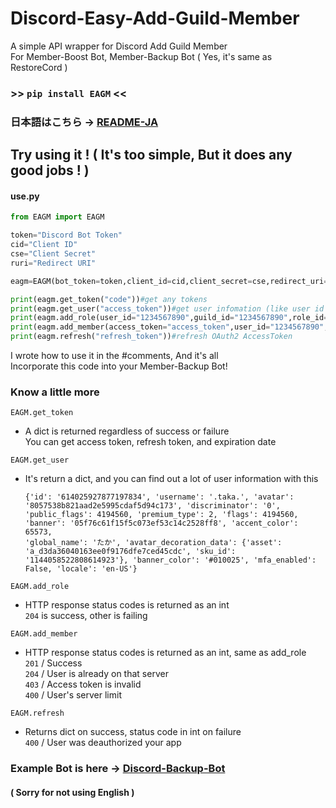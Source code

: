 # Discord-Easy-Add-Guild-Member
A simple API wrapper for Discord Add Guild Member  
For Member-Boost Bot, Member-Backup Bot ( Yes, it's same as RestoreCord )  
### >> ```pip install EAGM``` <<
### 日本語はこちら -> [README-JA](https://github.com/taka-4602/Discord-Easy-Guild-Add-Member/blob/main/README-JA.md)
## Try using it ! ( It's too simple, But it does any good jobs ! )
#### use.py
```python
from EAGM import EAGM

token="Discord Bot Token"
cid="Client ID"
cse="Client Secret"
ruri="Redirect URI"

eagm=EAGM(bot_token=token,client_id=cid,client_secret=cse,redirect_uri=ruri,proxy=None)#you can set any proxy (proxy=dict)

print(eagm.get_token("code"))#get any tokens
print(eagm.get_user("access_token"))#get user infomation (like user id / user name)
print(eagm.add_role(user_id="1234567890",guild_id="1234567890",role_id="1234567890"))#add role to user
print(eagm.add_member(access_token="access_token",user_id="1234567890",guild_id="1234567890"))#add user to guild
print(eagm.refresh("refresh_token"))#refresh OAuth2 AccessToken
```
I wrote how to use it in the #comments, And it's all  
Incorporate this code into your Member-Backup Bot!   
### Know a little more
```EAGM.get_token```  
- A dict is returned regardless of success or failure  
  You can get access token, refresh token, and expiration date  

```EAGM.get_user```
- It's return a dict, and you can find out a lot of user information with this  
  ```
  {'id': '614025927877197834', 'username': '.taka.', 'avatar': '8057538b821aad2e5995cdaf5d94c173', 'discriminator': '0', 'public_flags': 4194560, 'premium_type': 2, 'flags': 4194560, 'banner': '05f76c61f15f5c073ef53c14c2528ff8', 'accent_color': 65573,
  'global_name': 'たか', 'avatar_decoration_data': {'asset': 'a_d3da36040163ee0f9176dfe7ced45cdc', 'sku_id': '1144058522808614923'}, 'banner_color': '#010025', 'mfa_enabled': False, 'locale': 'en-US'}
  ```
  
```EAGM.add_role```
- HTTP response status codes is returned as an int  
  ```204``` is success, other is failing

```EAGM.add_member```
- HTTP response status codes is returned as an int, same as add_role  
  ```201``` / Success  
  ```204``` / User is already on that server   
  ```403``` / Access token is invalid  
  ```400``` / User's server limit

```EAGM.refresh```
- Returns dict on success, status code in int on failure  
  ```400``` / User was deauthorized your app  
### Example Bot is here -> [Discord-Backup-Bot](https://github.com/taka-4602/Discord-Backup-Bot)
#### ( Sorry for not using English )

